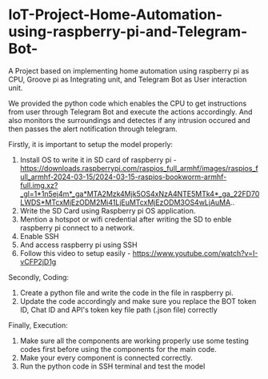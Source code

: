 # IoT-Project-Home-Automation-using-raspberry-pi-and-Telegram-Bot-
A Project based on implementing home automation using raspberry pi as CPU, Groove pi as Integrating unit, and Telegram Bot as User interaction unit.

We provided the python code which enables the CPU to get instructions from user through Telegram Bot and execute the actions accordingly. And also monitors the surroundings and detectes if any intrusion occured
and then passes the alert notification through telegram.

Firstly, it is important to setup the model properly:

1. Install OS to write it in SD card of raspberry pi - https://downloads.raspberrypi.com/raspios_full_armhf/images/raspios_full_armhf-2024-03-15/2024-03-15-raspios-bookworm-armhf-full.img.xz?_gl=1*1n5ej4m*_ga*MTA2Mzk4Mjk5OS4xNzA4NTE5MTk4*_ga_22FD70LWDS*MTcxMjEzODM2Mi41LjEuMTcxMjEzODM3OS4wLjAuMA..
2. Write the SD Card using Raspberry pi OS application.
3. Mention a hotspot or wifi credential after writing the SD to enble raspberry pi connect to a network.
4. Enable SSH
5. And access raspberry pi using SSH 
6. Follow this video to setup easily - https://www.youtube.com/watch?v=I-vCFP2jD1g


Secondly, Coding:
1. Create a python file and write the code in the file in raspberry pi.
2. Update the code accordingly and make sure you replace the BOT token ID, Chat ID and API's token key file path (.json file) correctly

Finally, Execution:
1. Make sure all the components are working properly use some testing codes first before using the components for the main code.
2. Make your every component is connected correctly.
3. Run the python code in SSH terminal and test the model

